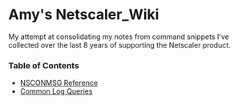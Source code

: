 # Amy's Netscaler_Wiki
 
My attempt at consolidating my notes from command snippets I've collected over the last 8 years of supporting the Netscaler product.
### Table of Contents
- [NSCONMSG Reference](nsconmsg.md)
- [Common Log Queries](common_log_queries.md)